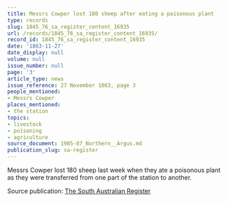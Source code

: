 ```yaml
---
title: Messrs Cowper lost 180 sheep after eating a poisonous plant
type: records
slug: 1845_76_sa_register_content_16935
url: /records/1845_76_sa_register_content_16935/
record_id: 1845_76_sa_register_content_16935
date: '1863-11-27'
date_display: null
volume: null
issue_number: null
page: '3'
article_type: news
issue_reference: 27 November 1863, page 3
people_mentioned:
- Messrs Cowper
places_mentioned:
- the station
topics:
- livestock
- poisoning
- agriculture
source_document: 1985-87_Northern__Argus.md
publication_slug: sa-register
---
```


Messrs Cowper lost 180 sheep last week when they ate a poisonous plant as they were transferred from one part of the station to another.

Source publication: [The South Australian Register](/publications/sa-register/)
